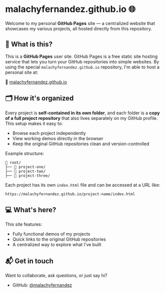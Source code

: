 # malachyfernandez.github.io 🌐

Welcome to my personal **GitHub Pages** site — a centralized website that showcases my various projects, all hosted directly from this repository.

## 🧠 What is this?

This is a **GitHub Pages** user site. GitHub Pages is a free static site hosting service that lets you turn your GitHub repositories into simple websites. By using the special `malachyfernandez.github.io` repository, I'm able to host a personal site at:

🔗 [malachyfernandez.github.io](https://malachyfernandez.github.io)

## 🗂️ How it's organized

Every project is **self-contained in its own folder**, and each folder is a **copy of a full project repository** that also lives separately on my GitHub profile. This setup makes it easy to:

- Browse each project independently
- View working demos directly in the browser
- Keep the original GitHub repositories clean and version-controlled

Example structure:

```
📁 root/
├── 📁 project-one/
├── 📁 project-two/
├── 📁 project-three/
```

Each project has its own `index.html` file and can be accessed at a URL like:

```
https://malachyfernandez.github.io/project-name/index.html
```

## 💻 What's here?

This site features:

- Fully functional demos of my projects
- Quick links to the original GitHub repositories
- A centralized way to explore what I’ve built

## 📬 Get in touch

Want to collaborate, ask questions, or just say hi?

- GitHub: [@malachyfernandez](https://github.com/malachyfernandez)
